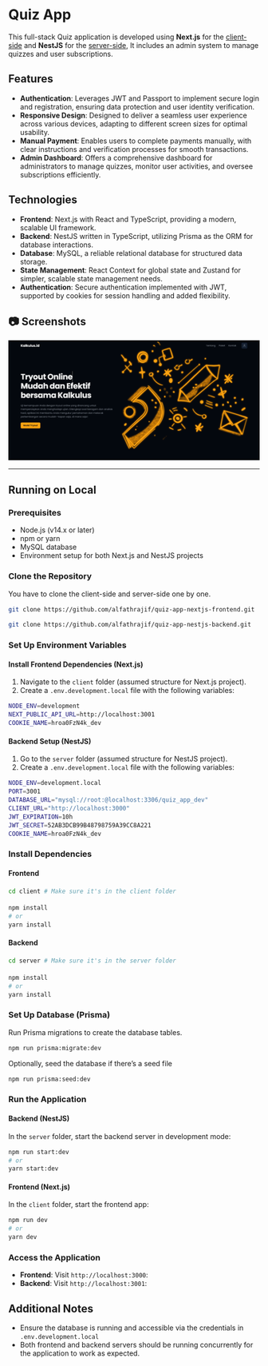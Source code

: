 # Quiz App

This full-stack Quiz application is developed using **Next.js** for the [client-side](https://github.com/alfathrajif/quiz-app-nextjs-frontend/tree/60019cd1248e2b7b903ff6c2e5635476badb1095) and **NestJS** for the [server-side](https://github.com/alfathrajif/quiz-app-nestjs-backend/tree/92a13bdbf3532fe562fa9200c956b6176576a130), It includes an admin system to manage quizzes and user subscriptions.

## Features

- **Authentication**: Leverages JWT and Passport to implement secure login and registration, ensuring data protection and user identity verification.
- **Responsive Design**: Designed to deliver a seamless user experience across various devices, adapting to different screen sizes for optimal usability.
- **Manual Payment**: Enables users to complete payments manually, with clear instructions and verification processes for smooth transactions.
- **Admin Dashboard**: Offers a comprehensive dashboard for administrators to manage quizzes, monitor user activities, and oversee subscriptions efficiently.

## Technologies

- **Frontend**: Next.js with React and TypeScript, providing a modern, scalable UI framework.
- **Backend**: NestJS written in TypeScript, utilizing Prisma as the ORM for database interactions.
- **Database**: MySQL, a reliable relational database for structured data storage.
- **State Management**: React Context for global state and Zustand for simpler, scalable state management needs.
- **Authentication**: Secure authentication implemented with JWT, supported by cookies for session handling and added flexibility.

## 📷 Screenshots

![Landing Page](https://raw.githubusercontent.com/alfathrajif/quiz-app/refs/heads/main/docs/Kalkulus-Platform-tryout-dan-penjelasan-soal--12-25-2024_07_56_AM.png "Landing Page")

---

## Running on Local

### Prerequisites

- Node.js (v14.x or later)
- npm or yarn
- MySQL database
- Environment setup for both Next.js and NestJS projects

### Clone the Repository

You have to clone the client-side and server-side one by one.

```bash
git clone https://github.com/alfathrajif/quiz-app-nextjs-frontend.git
```

```bash
git clone https://github.com/alfathrajif/quiz-app-nestjs-backend.git
```

### Set Up Environment Variables

#### Install Frontend Dependencies (Next.js)

1. Navigate to the `client` folder (assumed structure for Next.js project).
2. Create a `.env.development.local` file with the following variables:

```bash
NODE_ENV=development
NEXT_PUBLIC_API_URL=http://localhost:3001
COOKIE_NAME=hroa0FzN4k_dev
```

#### Backend Setup (NestJS)

1. Go to the `server` folder (assumed structure for NestJS project).
2. Create a `.env.development.local` file with the following variables:

```bash
NODE_ENV=development.local
PORT=3001
DATABASE_URL="mysql://root:@localhost:3306/quiz_app_dev"
CLIENT_URL="http://localhost:3000"
JWT_EXPIRATION=10h
JWT_SECRET=52AB3DCB99B48798759A39CC8A221
COOKIE_NAME=hroa0FzN4k_dev
```

### Install Dependencies

#### Frontend

```bash
cd client # Make sure it's in the client folder

npm install
# or
yarn install
```

#### Backend

```bash
cd server # Make sure it's in the server folder

npm install
# or
yarn install
```

### Set Up Database (Prisma)

Run Prisma migrations to create the database tables.

```bash
npm run prisma:migrate:dev
```

Optionally, seed the database if there’s a seed file

```bash
npm run prisma:seed:dev
```

### Run the Application

#### Backend (NestJS)

In the `server` folder, start the backend server in development mode:

```bash
npm run start:dev
# or
yarn start:dev
```

#### Frontend (Next.js)

In the `client` folder, start the frontend app:

```bash
npm run dev
# or
yarn dev
```

### Access the Application

- **Frontend**: Visit `http://localhost:3000`:
- **Backend**: Visit `http://localhost:3001`:

## Additional Notes

- Ensure the database is running and accessible via the credentials in `.env.development.local`
- Both frontend and backend servers should be running concurrently for the application to work as expected.
